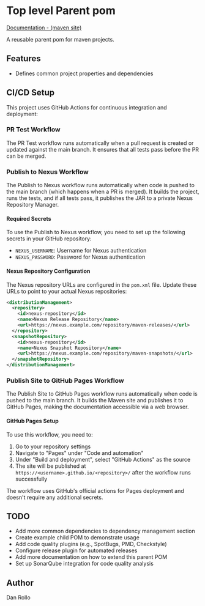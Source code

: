 # Top level Parent pom

[Documentation - (maven site)](https://bha-github-organization.github.io/top/)

A reusable parent pom for maven projects.

## Features

- Defines common project properties and dependencies

## CI/CD Setup

This project uses GitHub Actions for continuous integration and deployment:

### PR Test Workflow

The PR Test workflow runs automatically when a pull request is created or updated against the main branch. It ensures that all tests pass before the PR can be merged.

### Publish to Nexus Workflow

The Publish to Nexus workflow runs automatically when code is pushed to the main branch (which happens when a PR is merged). It builds the project, runs the tests, and if all tests pass, it publishes the JAR to a private Nexus Repository Manager.

#### Required Secrets

To use the Publish to Nexus workflow, you need to set up the following secrets in your GitHub repository:

- `NEXUS_USERNAME`: Username for Nexus authentication
- `NEXUS_PASSWORD`: Password for Nexus authentication

#### Nexus Repository Configuration

The Nexus repository URLs are configured in the `pom.xml` file. Update these URLs to point to your actual Nexus repositories:

```xml
<distributionManagement>
  <repository>
    <id>nexus-repository</id>
    <name>Nexus Release Repository</name>
    <url>https://nexus.example.com/repository/maven-releases/</url>
  </repository>
  <snapshotRepository>
    <id>nexus-repository</id>
    <name>Nexus Snapshot Repository</name>
    <url>https://nexus.example.com/repository/maven-snapshots/</url>
  </snapshotRepository>
</distributionManagement>
```

### Publish Site to GitHub Pages Workflow

The Publish Site to GitHub Pages workflow runs automatically when code is pushed to the main branch. It builds the Maven site and publishes it to GitHub Pages, making the documentation accessible via a web browser.

#### GitHub Pages Setup

To use this workflow, you need to:

1. Go to your repository settings
2. Navigate to "Pages" under "Code and automation"
3. Under "Build and deployment", select "GitHub Actions" as the source
4. The site will be published at `https://<username>.github.io/<repository>/` after the workflow runs successfully

The workflow uses GitHub's official actions for Pages deployment and doesn't require any additional secrets.

## TODO

- Add more common dependencies to dependency management section
- Create example child POM to demonstrate usage
- Add code quality plugins (e.g., SpotBugs, PMD, Checkstyle)
- Configure release plugin for automated releases
- Add more documentation on how to extend this parent POM
- Set up SonarQube integration for code quality analysis

## Author

Dan Rollo
